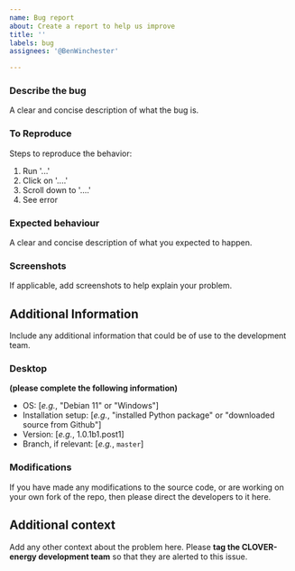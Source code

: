 ```yaml
---
name: Bug report
about: Create a report to help us improve
title: ''
labels: bug
assignees: '@BenWinchester'

---
```


### Describe the bug
A clear and concise description of what the bug is.

### To Reproduce
Steps to reproduce the behavior:
1. Run '...'
2. Click on '....'
3. Scroll down to '....'
4. See error

### Expected behaviour
A clear and concise description of what you expected to happen.

### Screenshots
If applicable, add screenshots to help explain your problem.

## Additional Information
Include any additional information that could be of use to the development team.
### Desktop
**(please complete the following information)**
 - OS: [_e.g._, "Debian 11" or "Windows"]
 - Installation setup: [_e.g._, "installed Python package" or "downloaded source from Github"]
 - Version: [_e.g._, 1.0.1b1.post1]
 - Branch, if relevant: [_e.g._, `master`]

### Modifications
If you have made any modifications to the source code, or are working on your own fork of the repo, then please direct the developers to it here.

## Additional context
Add any other context about the problem here. Please **tag the CLOVER-energy development team** so that they are alerted to this issue.